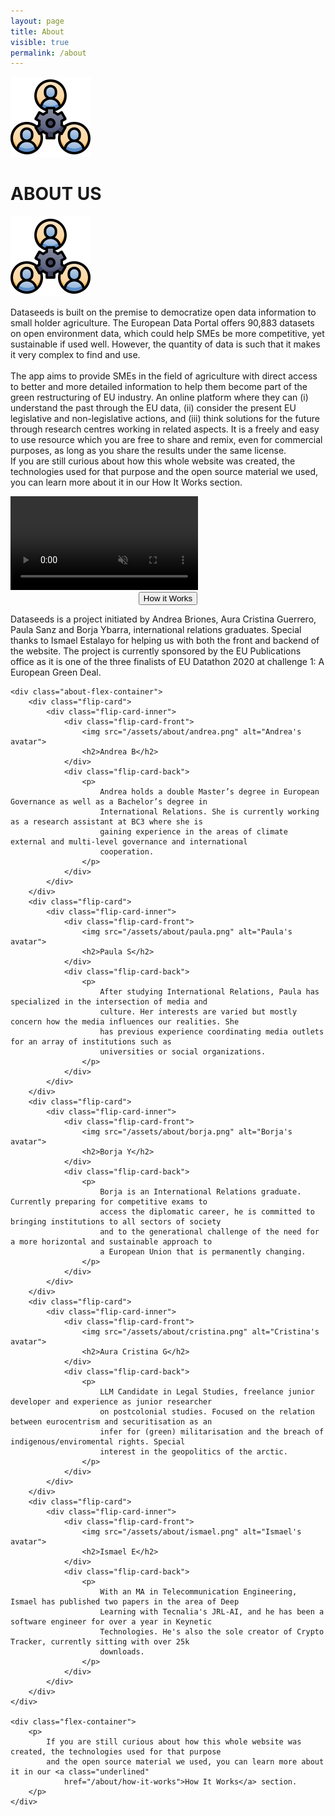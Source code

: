 ```yaml
---
layout: page
title: About
visible: true
permalink: /about
---
```


<div class="about">
	<div class="centered-title">
		<img src="/assets/icons/DrawKit-SaaS/Color/Teamwork.svg">
		<h1>ABOUT US</h1>
		<img src="/assets/icons/DrawKit-SaaS/Color/Teamwork.svg" style="transform: scaleX(-1);">
	</div>
	<div class="about-header">
		<div class="about-header-paragraph">
			<p>
				Dataseeds is built on the premise to <span class="highlighted">democratize open data information to
					small holder agriculture</span>. The European Data Portal offers 90,883 datasets on open environment
				data, which could help SMEs be more competitive, yet sustainable if used well. However, the quantity of
				data is such that it makes it very complex to find and use. <br>
				<br>
				The app aims to provide SMEs in the field of agriculture with <span class="highlighted">direct access to
					better and more detailed information</span> to help them become part of the green restructuring of
				EU industry. An online platform where they can (i) understand the past through the EU data, (ii)
				consider the present EU legislative and non-legislative actions, and (iii) think solutions for the
				future through research centres working in related aspects. It is a freely and easy to use resource
				which you are free to share and remix, even for commercial purposes, as long as you share the results
				under the same license.
				<br>
				If you are still curious about how this whole website was created, the technologies used for that purpose and the open source material we used, you can learn more about it in our How It Works section.
			</p>
		</div>
		<div class="about-header-media">
			<video autoplay loop muted playsinline src="/assets/about/5reasons.mp4" type="video/mp4">
			</video>
		</div>
	</div>
	<div style="place-self: center;">
		<button class="accent_button" type="button" href="/about/how-it-works">
			<span class="far">How it Works</span>
		</button>
	</div>
	<div class="team-descr">
		<p>
			Dataseeds is a project initiated by Andrea Briones, Aura Cristina Guerrero, Paula Sanz and Borja Ybarra,
			international relations graduates. Special thanks to Ismael Estalayo for helping us with both the front and
			backend of the website. The project is currently sponsored by the EU Publications office as it is <span
				class="highlighted">one of the three finalists of EU Datathon 2020</span> at challenge 1: A European
			Green Deal.
		</p>
	</div>

	<div class="about-flex-container">
		<div class="flip-card">
			<div class="flip-card-inner">
				<div class="flip-card-front">
					<img src="/assets/about/andrea.png" alt="Andrea's avatar">
					<h2>Andrea B</h2>
				</div>
				<div class="flip-card-back">
					<p>
						Andrea holds a double Master’s degree in European Governance as well as a Bachelor’s degree in
						International Relations. She is currently working as a research assistant at BC3 where she is
						gaining experience in the areas of climate external and multi-level governance and international
						cooperation.
					</p>
				</div>
			</div>
		</div>
		<div class="flip-card">
			<div class="flip-card-inner">
				<div class="flip-card-front">
					<img src="/assets/about/paula.png" alt="Paula's avatar">
					<h2>Paula S</h2>
				</div>
				<div class="flip-card-back">
					<p>
						After studying International Relations, Paula has specialized in the intersection of media and
						culture. Her interests are varied but mostly concern how the media influences our realities. She
						has previous experience coordinating media outlets for an array of institutions such as
						universities or social organizations.
					</p>
				</div>
			</div>
		</div>
		<div class="flip-card">
			<div class="flip-card-inner">
				<div class="flip-card-front">
					<img src="/assets/about/borja.png" alt="Borja's avatar">
					<h2>Borja Y</h2>
				</div>
				<div class="flip-card-back">
					<p>
						Borja is an International Relations graduate. Currently preparing for competitive exams to
						access the diplomatic career, he is committed to bringing institutions to all sectors of society
						and to the generational challenge of the need for a more horizontal and sustainable approach to
						a European Union that is permanently changing.
					</p>
				</div>
			</div>
		</div>
		<div class="flip-card">
			<div class="flip-card-inner">
				<div class="flip-card-front">
					<img src="/assets/about/cristina.png" alt="Cristina's avatar">
					<h2>Aura Cristina G</h2>
				</div>
				<div class="flip-card-back">
					<p>
						LLM Candidate in Legal Studies, freelance junior developer and experience as junior researcher
						on postcolonial studies. Focused on the relation between eurocentrism and securitisation as an
						infer for (green) militarisation and the breach of indigenous/enviromental rights. Special
						interest in the geopolitics of the arctic.
					</p>
				</div>
			</div>
		</div>
		<div class="flip-card">
			<div class="flip-card-inner">
				<div class="flip-card-front">
					<img src="/assets/about/ismael.png" alt="Ismael's avatar">
					<h2>Ismael E</h2>
				</div>
				<div class="flip-card-back">
					<p>
						With an MA in Telecommunication Engineering, Ismael has published two papers in the area of Deep
						Learning with Tecnalia's JRL-AI, and he has been a software engineer for over a year in Keynetic
						Technologies. He's also the sole creator of Crypto Tracker, currently sitting with over 25k
						downloads.
					</p>
				</div>
			</div>
		</div>
	</div>

	<div class="flex-container">
		<p>
			If you are still curious about how this whole website was created, the technologies used for that purpose
			and the open source material we used, you can learn more about it in our <a class="underlined"
				href="/about/how-it-works">How It Works</a> section.
		</p>
	</div>
</div>
